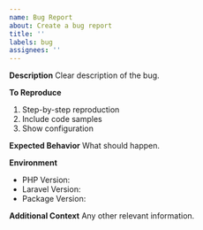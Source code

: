 ```yaml
---
name: Bug Report
about: Create a bug report
title: ''
labels: bug
assignees: ''
---
```


**Description**
Clear description of the bug.

**To Reproduce**
1. Step-by-step reproduction
2. Include code samples
3. Show configuration

**Expected Behavior**
What should happen.

**Environment**
- PHP Version:
- Laravel Version:
- Package Version:

**Additional Context**
Any other relevant information.